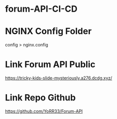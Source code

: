 # forum-API-CI-CD

# NGINX Config Folder

config > nginx.config

# Link Forum API Public

https://tricky-kids-slide-mysteriously.a276.dcdg.xyz/

# Link Repo Github

https://github.com/YoRR33/Forum-API
